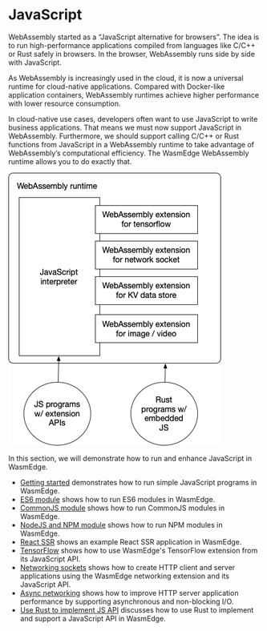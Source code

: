 # JavaScript

WebAssembly started as a “JavaScript alternative for browsers”. The idea is to run high-performance applications compiled from languages like C/C++ or Rust safely in browsers. In the browser, WebAssembly runs side by side with JavaScript.

As WebAssembly is increasingly used in the cloud, it is now a universal runtime for cloud-native applications. Compared with Docker-like application containers, WebAssembly runtimes achieve higher performance with lower resource consumption.

In cloud-native use cases, developers often want to use JavaScript to write business applications. That means we must now support JavaScript in WebAssembly. Furthermore, we should support calling C/C++ or Rust functions from JavaScript in a WebAssembly runtime to take advantage of WebAssembly’s computational efficiency. The WasmEdge WebAssembly runtime allows you to do exactly that.

![](javascript.png)

In this section, we will demonstrate how to run and enhance JavaScript in WasmEdge.

* [Getting started](js/quickstart.md) demonstrates how to run simple JavaScript programs in WasmEdge.
* [ES6 module](js/es6.md) shows how to run ES6 modules in WasmEdge.
* [CommonJS module](js/cjs.md) shows how to run CommonJS modules in WasmEdge.
* [NodeJS and NPM module](js/npm.md) shows how to run NPM modules in WasmEdge.
* [React SSR](js/ssr.md) shows an example React SSR application in WasmEdge.
* [TensorFlow](js/tensorflow.md) shows how to use WasmEdge's TensorFlow extension from its JavaScript API.
* [Networking sockets](js/networking.md) shows how to create HTTP client and server applications using the WasmEdge networking extension and its JavaScript API.
* [Async networking](js/async.md) shows how to improve HTTP server application performance by supporting asynchronous and non-blocking I/O.
* [Use Rust to implement JS API](js/rust.md) discusses how to use Rust to implement and support a JavaScript API in WasmEdge.


